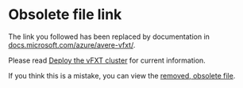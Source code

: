 # Obsolete file link

The link you followed has been replaced by documentation in [docs.microsoft.com/azure/avere-vfxt/](https://docs.microsoft.com/azure/avere-vfxt/). 

Please read [Deploy the vFXT cluster](https://docs.microsoft.com/en-us/azure/avere-vfxt/avere-vfxt-deploy) for current information.

If you think this is a mistake, you can view the [removed, obsolete file](legacy/obs/jumpstart_deploy.md).
